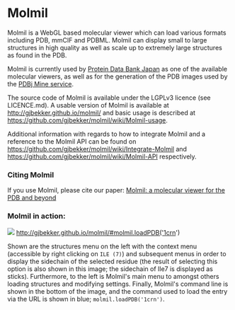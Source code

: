 # Molmil

Molmil is a WebGL based molecular viewer which can load various formats including PDB, mmCIF and PDBML. Molmil can display small to large structures in high quality as well as scale up to extremely large structures as found in the PDB.

Molmil is currently used by <a target="_blank" href="http://pdbj.org">Protein Data Bank Japan</a> as one of the available molecular viewers, as well as for the generation of the PDB images used by the <a target="_blank" href="http://pdbj.org/mine/search?query=*">PDBj Mine service</a>.

The source code of Molmil is available under the LGPLv3 licence (see LICENCE.md).
A usable version of Molmil is available at http://gjbekker.github.io/molmil/ and basic usage is described at https://github.com/gjbekker/molmil/wiki/Molmil-usage.

Additional information with regards to how to integrate Molmil and a reference to the Molmil API can be found on https://github.com/gjbekker/molmil/wiki/Integrate-Molmil 
and https://github.com/gjbekker/molmil/wiki/Molmil-API respectively.

### Citing Molmil

If you use Molmil, please cite our paper:
<a target="_blank" href="https://jcheminf.springeropen.com/articles/10.1186/s13321-016-0155-1">Molmil: a molecular viewer for the PDB and beyond</a>

### Molmil in action:
![](http://gjbekker.github.io/molmil/media/molmil_1crn.png)
http://gjbekker.github.io/molmil/#molmil.loadPDB('1crn')

Shown are the structures menu on the left with the context menu (accessible by right clicking on `ILE (7)`) and subsequent menus in order to display the sidechain of the selected residue (the result of selecting this option is also shown in this image; the sidechain of Ile7 is displayed as sticks). Furthermore, to the left is Molmil's main menu to amongst others loading structures and modifying settings. Finally, Molmil's command line is shown in the bottom of the image, and the command used to load the entry via the URL is shown in blue; `molmil.loadPDB('1crn')`.
